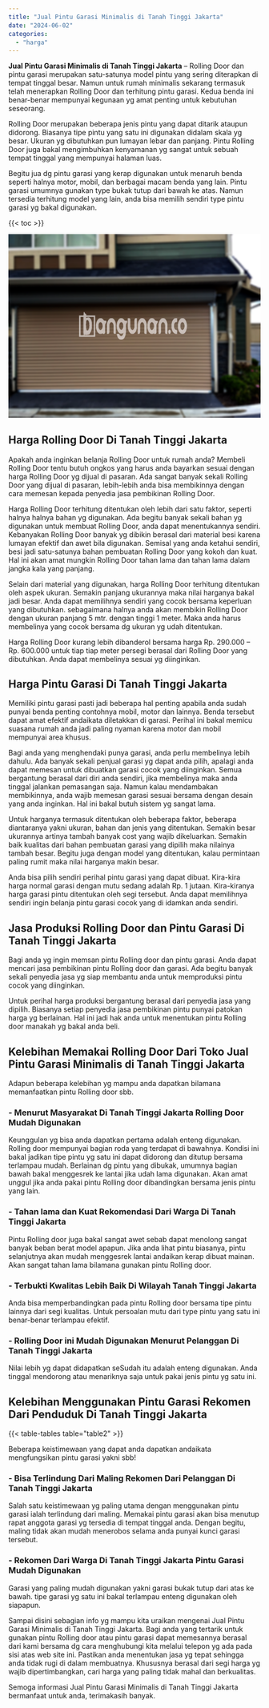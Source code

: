```yaml
---
title: "Jual Pintu Garasi Minimalis di Tanah Tinggi Jakarta"
date: "2024-06-02"
categories: 
  - "harga"
---
```


**Jual Pintu Garasi Minimalis di Tanah Tinggi Jakarta** – Rolling Door dan pintu garasi merupakan satu-satunya model pintu yang sering diterapkan di tempat tinggal besar. Namun untuk rumah minimalis sekarang termasuk telah menerapkan Rolling Door dan terhitung pintu garasi. Kedua benda ini benar-benar mempunyai kegunaan yg amat penting untuk kebutuhan seseorang.

Rolling Door merupakan beberapa jenis pintu yang dapat ditarik ataupun didorong. Biasanya tipe pintu yang satu ini digunakan didalam skala yg besar. Ukuran yg dibutuhkan pun lumayan lebar dan panjang. Pintu Rolling Door juga bakal mengimbuhkan kenyamanan yg sangat untuk sebuah tempat tinggal yang mempunyai halaman luas.

Begitu jua dg pintu garasi yang kerap digunakan untuk menaruh benda seperti halnya motor, mobil, dan berbagai macam benda yang lain. Pintu garasi umumnya gunakan type bukak tutup dari bawah ke atas. Namun tersedia terhitung model yang lain, anda bisa memilih sendiri type pintu garasi yg bakal digunakan.

{{< toc >}}

![Jual Pintu Garasi Minimalis di Tanah Tinggi Jakarta](/images/pintu-garasi-50.png)

## Harga Rolling Door Di Tanah Tinggi Jakarta

Apakah anda inginkan belanja Rolling Door untuk rumah anda? Membeli Rolling Door tentu butuh ongkos yang harus anda bayarkan sesuai dengan harga Rolling Door yg dijual di pasaran. Ada sangat banyak sekali Rolling Door yang dijual di pasaran, lebih-lebih anda bisa membikinnya dengan cara memesan kepada penyedia jasa pembikinan Rolling Door.

Harga Rolling Door terhitung ditentukan oleh lebih dari satu faktor, seperti halnya halnya bahan yg digunakan. Ada begitu banyak sekali bahan yg digunakan untuk membuat Rolling Door, anda dapat menentukannya sendiri. Kebanyakan Rolling Door banyak yg dibikin berasal dari material besi karena lumayan efektif dan awet bila digunakan. Semisal yang anda ketahui sendiri, besi jadi satu-satunya bahan pembuatan Rolling Door yang kokoh dan kuat. Hal ini akan amat mungkin Rolling Door tahan lama dan tahan lama dalam jangka kala yang panjang.

Selain dari material yang digunakan, harga Rolling Door terhitung ditentukan oleh aspek ukuran. Semakin panjang ukurannya maka nilai harganya bakal jadi besar. Anda dapat memilihnya sendiri yang cocok bersama keperluan yang dibutuhkan. sebagaimana halnya anda akan membikin Rolling Door dengan ukuran panjang 5 mtr. dengan tinggi 1 meter. Maka anda harus membelinya yang cocok bersama dg ukuran yg udah ditentukan.

Harga Rolling Door kurang lebih dibanderol bersama harga Rp. 290.000 – Rp. 600.000 untuk tiap tiap meter persegi berasal dari Rolling Door yang dibutuhkan. Anda dapat membelinya sesuai yg diinginkan.

## Harga Pintu Garasi Di Tanah Tinggi Jakarta

Memiliki pintu garasi pasti jadi beberapa hal penting apabila anda sudah punyai benda penting contohnya mobil, motor dan lainnya. Benda tersebut dapat amat efektif andaikata diletakkan di garasi. Perihal ini bakal memicu suasana rumah anda jadi paling nyaman karena motor dan mobil mempunyai area khusus.

Bagi anda yang menghendaki punya garasi, anda perlu membelinya lebih dahulu. Ada banyak sekali penjual garasi yg dapat anda pilih, apalagi anda dapat memesan untuk dibuatkan garasi cocok yang diinginkan. Semua bergantung berasal dari diri anda sendiri, jika membelinya maka anda tinggal jalankan pemasangan saja. Namun kalau mendambakan membikinnya, anda wajib memesan garasi sesuai bersama dengan desain yang anda inginkan. Hal ini bakal butuh sistem yg sangat lama.

Untuk harganya termasuk ditentukan oleh beberapa faktor, beberapa diantaranya yakni ukuran, bahan dan jenis yang ditentukan. Semakin besar ukurannya artinya tambah banyak cost yang wajib dikeluarkan. Semakin baik kualitas dari bahan pembuatan garasi yang dipilih maka nilainya tambah besar. Begitu juga dengan model yang ditentukan, kalau permintaan paling rumit maka nilai harganya makin besar.

Anda bisa pilih sendiri perihal pintu garasi yang dapat dibuat. Kira-kira harga normal garasi dengan mutu sedang adalah Rp. 1 jutaan. Kira-kiranya harga garasi pintu ditentukan oleh segi tersebut. Anda dapat memilihnya sendiri ingin belanja pintu garasi cocok yang di idamkan anda sendiri.

## Jasa Produksi Rolling Door dan Pintu Garasi Di Tanah Tinggi Jakarta

Bagi anda yg ingin memsan pintu Rolling door dan pintu garasi. Anda dapat mencari jasa pembikinan pintu Rolling door dan garasi. Ada begitu banyak sekali penyedia jasa yg siap membantu anda untuk memproduksi pintu cocok yang diinginkan.

Untuk perihal harga produksi bergantung berasal dari penyedia jasa yang dipilih. Biasanya setiap penyedia jasa pembikinan pintu punyai patokan harga yg berlainan. Hal ini jadi hak anda untuk menentukan pintu Rolling door manakah yg bakal anda beli.

## Kelebihan Memakai Rolling Door Dari Toko Jual Pintu Garasi Minimalis di Tanah Tinggi Jakarta

Adapun beberapa kelebihan yg mampu anda dapatkan bilamana memanfaatkan pintu Rolling door sbb.

### \- Menurut Masyarakat Di Tanah Tinggi Jakarta Rolling Door Mudah Digunakan

Keunggulan yg bisa anda dapatkan pertama adalah enteng digunakan. Rolling door mempunyai bagian roda yang terdapat di bawahnya. Kondisi ini bakal jadikan tipe pintu yg satu ini dapat didorong dan ditutup bersama terlampau mudah. Berlainan dg pintu yang dibukak, umumnya bagian bawah bakal menggesrek ke lantai jika udah lama digunakan. Akan amat unggul jika anda pakai pintu Rolling door dibandingkan bersama jenis pintu yang lain.

### \- Tahan lama dan Kuat Rekomendasi Dari Warga Di Tanah Tinggi Jakarta

Pintu Rolling door juga bakal sangat awet sebab dapat menolong sangat banyak beban berat model apapun. Jika anda lihat pintu biasanya, pintu selanjutnya akan mudah menggesrek lantai andaikan kerap dibuat mainan. Akan sangat tahan lama bilamana gunakan pintu Rolling door.

### \- Terbukti Kwalitas Lebih Baik Di Wilayah Tanah Tinggi Jakarta

Anda bisa memperbandingkan pada pintu Rolling door bersama tipe pintu lainnya dari segi kualitas. Untuk persoalan mutu dari type pintu yang satu ini benar-benar terlampau efektif.

### \- Rolling Door ini Mudah Digunakan Menurut Pelanggan Di Tanah Tinggi Jakarta

Nilai lebih yg dapat didapatkan seSudah itu adalah enteng digunakan. Anda tinggal mendorong atau menariknya saja untuk pakai jenis pintu yg satu ini.

## Kelebihan Menggunakan Pintu Garasi Rekomen Dari Penduduk Di Tanah Tinggi Jakarta

{{< table-tables table="table2" >}}

Beberapa keistimewaan yang dapat anda dapatkan andaikata mengfungsikan pintu garasi yakni sbb!

### \- Bisa Terlindung Dari Maling Rekomen Dari Pelanggan Di Tanah Tinggi Jakarta

Salah satu keistimewaan yg paling utama dengan menggunakan pintu garasi ialah terlindung dari maling. Memakai pintu garasi akan bisa menutup rapat anggota garasi yg tersedia di tempat tinggal anda. Dengan begitu, maling tidak akan mudah menerobos selama anda punyai kunci garasi tersebut.

### \- Rekomen Dari Warga Di Tanah Tinggi Jakarta Pintu Garasi Mudah Digunakan

Garasi yang paling mudah digunakan yakni garasi bukak tutup dari atas ke bawah. tipe garasi yg satu ini bakal terlampau enteng digunakan oleh siapapun.

Sampai disini sebagian info yg mampu kita uraikan mengenai Jual Pintu Garasi Minimalis di Tanah Tinggi Jakarta. Bagi anda yang tertarik untuk gunakan pintu Rolling door atau pintu garasi dapat memesannya berasal dari kami bersama dg cara menghubungi kita melalui telepon yg ada pada sisi atas web site ini. Pastikan anda menentukan jasa yg tepat sehingga anda tidak rugi di dalam membuatnya. Khususnya berasal dari segi harga yg wajib dipertimbangkan, cari harga yang paling tidak mahal dan berkualitas.

Semoga informasi Jual Pintu Garasi Minimalis di Tanah Tinggi Jakarta bermanfaat untuk anda, terimakasih banyak.
